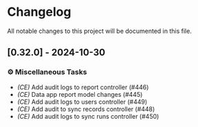 # Changelog

All notable changes to this project will be documented in this file.

## [0.32.0] - 2024-10-30

### ⚙️ Miscellaneous Tasks

- *(CE)* Add audit logs to report controller (#446)
- *(CE)* Data app report model changes (#445)
- *(CE)* Add audit logs to users controller (#449)
- *(CE)* Add audit to sync records controller (#448)
- *(CE)* Add audit logs to sync runs controller (#450)

<!-- generated by git-cliff -->
